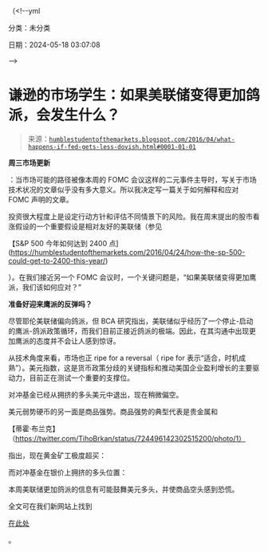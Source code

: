 （<!--yml

分类：未分类

日期：2024-05-18 03:07:08

-->

# 谦逊的市场学生：如果美联储变得更加鸽派，会发生什么？

> 来源：[`humblestudentofthemarkets.blogspot.com/2016/04/what-happens-if-fed-gets-less-dovish.html#0001-01-01`](https://humblestudentofthemarkets.blogspot.com/2016/04/what-happens-if-fed-gets-less-dovish.html#0001-01-01)

**周三市场更新**

：当市场可能的路径被像本周的 FOMC 会议这样的二元事件主导时，写关于市场技术状况的文章似乎没有多大意义。所以我决定写一篇关于如何解释和应对 FOMC 声明的文章。

投资很大程度上是设定行动方针和评估不同情景下的风险。我在周末提出的股市看涨假设的一个重要假设是相对友好的美联储（参见

【S&P 500 今年如何达到 2400 点](https://humblestudentofthemarkets.com/2016/04/24/how-the-sp-500-could-get-to-2400-this-year/)

）。在我们接近另一个 FOMC 会议时，一个关键问题是，“如果美联储变得更加鹰派，我们该如何应对？”

**准备好迎来鹰派的反弹吗？**

尽管耶伦美联储偏向鸽派，但 BCA 研究指出，美联储似乎经历了一个停止-启动的鹰派-鸽派政策循环，而我们目前正接近鸽派的极端。因此，在其沟通中出现更加鹰派的态度并不会让人感到惊讶。

从技术角度来看，市场也正 ripe for a reversal（ ripe for 表示“适合，时机成熟”）。美元指数，这是货币政策分歧的关键指标和推动美国企业盈利增长的主要驱动力，目前正在测试一个重要的支撑位。

对冲基金已经从拥挤的多头美元中退出，现在稍微偏空。

美元弱势硬币的另一面是商品强势。商品强势的典型代表是贵金属和

【蒂霍·布兰克】（https://twitter.com/TihoBrkan/status/724496142302515200/photo/1）

指出，现在黄金矿工极度超买：

而对冲基金在银价上拥挤的多头位置：

本周美联储更加鸽派的信息有可能鼓舞美元多头，并使商品空头感到恐慌。

全文可在我们新网站上找到

[在此处](https://humblestudentofthemarkets.com/2016/04/26/what-happens-if-the-fed-gets-less-dovish/)

。
